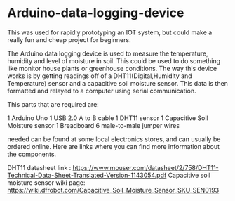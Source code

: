 # Arduino-data-logging-device
This was used for rapidly prototyping an IOT system, but could make a really fun and cheap project for beginners.

The Arduino data logging device is used to measure the temperature, humidity and level of moisture in soil. This could be used to do something like monitor house plants or greenhouse conditions. 
The way this device works is by getting readings off of a DHT11(Digital,Humidity and Temperature) sensor and a capacitive soil moisture sensor. This data is then formatted and relayed to a computer using serial communication.

This parts that are required are:

1 Arduino Uno 
1 USB 2.0 A to B cable
1 DHT11 sensor
1 Capacitive Soil Moisture sensor
1 Breadboard
6 male-to-male jumper wires

needed can be found at some local electronics stores, and can usually be ordered online. 
Here are links where you can find more information about the components.

DHT11 datasheet link : https://www.mouser.com/datasheet/2/758/DHT11-Technical-Data-Sheet-Translated-Version-1143054.pdf
Capacitive soil moisture sensor wiki page: https://wiki.dfrobot.com/Capacitive_Soil_Moisture_Sensor_SKU_SEN0193
